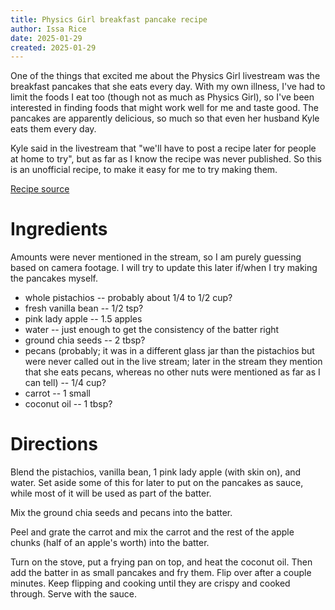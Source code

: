 ```yaml
---
title: Physics Girl breakfast pancake recipe
author: Issa Rice
date: 2025-01-29
created: 2025-01-29
---
```


One of the things that excited me about the Physics Girl livestream was the breakfast pancakes that she eats every day. With my own illness, I've had to limit the foods I eat too (though not as much as Physics Girl), so I've been interested in finding foods that might work well for me and taste good. The pancakes are apparently delicious, so much so that even her husband Kyle eats them every day.

Kyle said in the livestream that "we'll have to post a recipe later for people at home to try", but as far as I know the recipe was never published. So this is an unofficial recipe, to make it easy for me to try making them.

[Recipe source](https://www.youtube.com/watch?v=v8HWt9g4L0k&t=14m15s)

# Ingredients

Amounts were never mentioned in the stream, so I am purely guessing based on camera footage. I will try to update this later if/when I try making the pancakes myself.


- whole pistachios -- probably about 1/4 to 1/2 cup?
- fresh vanilla bean -- 1/2 tsp?
- pink lady apple -- 1.5 apples
- water -- just enough to get the consistency of the batter right
- ground chia seeds -- 2 tbsp?
- pecans (probably; it was in a different glass jar than the pistachios but were never called out in the live stream; later in the stream they mention that she eats pecans, whereas no other nuts were mentioned as far as I can tell) -- 1/4 cup?
- carrot -- 1 small
- coconut oil -- 1 tbsp?

# Directions

Blend the pistachios, vanilla bean, 1 pink lady apple (with skin on), and water. Set aside some of this for later to put on the pancakes as sauce, while most of it will be used as part of the batter.

Mix the ground chia seeds and pecans into the batter.

Peel and grate the carrot and mix the carrot and the rest of the apple chunks (half of an apple's worth) into the batter.

Turn on the stove, put a frying pan on top, and heat the coconut oil. Then add the batter in as small pancakes and fry them. Flip over after a couple minutes. Keep flipping and cooking until they are crispy and cooked through. Serve with the sauce.

